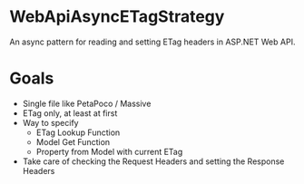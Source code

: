 WebApiAsyncETagStrategy
=======================

An async pattern for reading and setting ETag headers in ASP.NET Web API.

# Goals

- Single file like PetaPoco / Massive
- ETag only, at least at first
- Way to specify
  - ETag Lookup Function
  - Model Get Function
  - Property from Model with current ETag
- Take care of checking the Request Headers and setting the Response Headers
